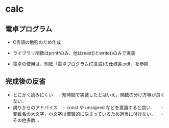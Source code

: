 # calc

## 電卓プログラム
* C言語の勉強のため作成
* ライブラリ関数はprintfのみ．他はread()とwrite()のみで実装

* 電卓の使用は，別紙「電卓プログラム(C言語)の仕様書.pdf」を参照

## 完成後の反省
* とにかく読みにくい
　- 短時間で実装したとはいえ，関数の分け方等が良くない．
* 周りからのアドバイス
　- const や unsigned などを意識すると良い．
　- 変数名の大文字，小文字は慣習的に決まっているため適当に付けない．
　- その他多数...
